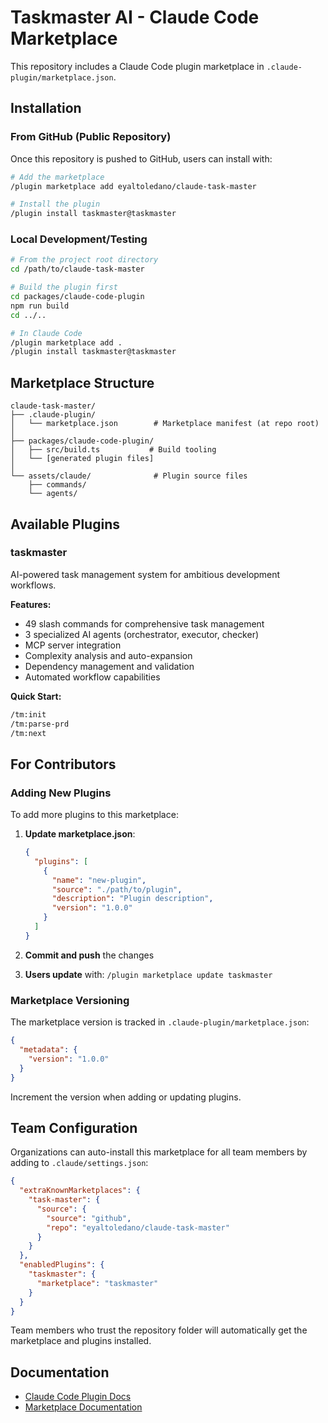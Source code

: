 # Taskmaster AI - Claude Code Marketplace

This repository includes a Claude Code plugin marketplace in `.claude-plugin/marketplace.json`.

## Installation

### From GitHub (Public Repository)

Once this repository is pushed to GitHub, users can install with:

```bash
# Add the marketplace
/plugin marketplace add eyaltoledano/claude-task-master

# Install the plugin
/plugin install taskmaster@taskmaster
```

### Local Development/Testing

```bash
# From the project root directory
cd /path/to/claude-task-master

# Build the plugin first
cd packages/claude-code-plugin
npm run build
cd ../..

# In Claude Code
/plugin marketplace add .
/plugin install taskmaster@taskmaster
```

## Marketplace Structure

```
claude-task-master/
├── .claude-plugin/
│   └── marketplace.json        # Marketplace manifest (at repo root)
│
├── packages/claude-code-plugin/
│   ├── src/build.ts           # Build tooling
│   └── [generated plugin files]
│
└── assets/claude/              # Plugin source files
    ├── commands/
    └── agents/
```

## Available Plugins

### taskmaster

AI-powered task management system for ambitious development workflows.

**Features:**

- 49 slash commands for comprehensive task management
- 3 specialized AI agents (orchestrator, executor, checker)
- MCP server integration
- Complexity analysis and auto-expansion
- Dependency management and validation
- Automated workflow capabilities

**Quick Start:**

```bash
/tm:init
/tm:parse-prd
/tm:next
```

## For Contributors

### Adding New Plugins

To add more plugins to this marketplace:

1. **Update marketplace.json**:

   ```json
   {
     "plugins": [
       {
         "name": "new-plugin",
         "source": "./path/to/plugin",
         "description": "Plugin description",
         "version": "1.0.0"
       }
     ]
   }
   ```

2. **Commit and push** the changes

3. **Users update** with: `/plugin marketplace update taskmaster`

### Marketplace Versioning

The marketplace version is tracked in `.claude-plugin/marketplace.json`:

```json
{
  "metadata": {
    "version": "1.0.0"
  }
}
```

Increment the version when adding or updating plugins.

## Team Configuration

Organizations can auto-install this marketplace for all team members by adding to `.claude/settings.json`:

```json
{
  "extraKnownMarketplaces": {
    "task-master": {
      "source": {
        "source": "github",
        "repo": "eyaltoledano/claude-task-master"
      }
    }
  },
  "enabledPlugins": {
    "taskmaster": {
      "marketplace": "taskmaster"
    }
  }
}
```

Team members who trust the repository folder will automatically get the marketplace and plugins installed.

## Documentation

- [Claude Code Plugin Docs](https://docs.claude.com/en/docs/claude-code/plugins)
- [Marketplace Documentation](https://docs.claude.com/en/docs/claude-code/plugin-marketplaces)
